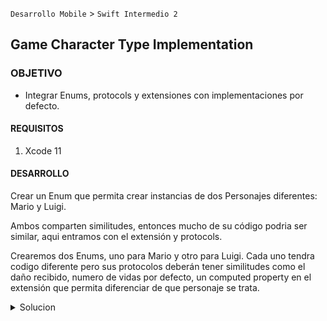 `Desarrollo Mobile` > `Swift Intermedio 2`

	
## Game Character Type Implementation 

### OBJETIVO 

- Integrar Enums, protocols y extensiones con implementaciones por defecto.

#### REQUISITOS 

1. Xcode 11 

#### DESARROLLO

Crear un Enum que permita crear instancias de dos Personajes diferentes: Mario y Luigi.

Ambos comparten similitudes, entonces mucho de su código podria ser similar, aqui entramos con el extensión y protocols.

Crearemos dos Enums, uno para Mario y otro para Luigi. Cada uno tendra codigo diferente pero sus protocolos deberán tener similitudes como el daño recibido, numero de vidas por defecto, un computed property en el extensión que permita diferenciar de que personaje se trata.

<details>
	<summary>Solucion</summary>
	<p>Comenzaremos definiendo un protocolo llamado CharacterType, que tendrá dos valores, Mario y Luigi. </p>
	
```
enum CharacterType {
	case Mario
	case Luigi
}
```

<p> Definiremos un protocolo para el daño, llamado Damage. </p>

```
protocol Damage {
  mutating func receivedDamage()
}
```

<p> Tendremos una implementación por defecto para manejar las vidas.  Crearemos el protocolo Lifes e integraremos una implementación por default.</p>

```
protocol Lifes: Damage {
  var numberLifes: Int { get set }
  mutating func receivedDamage()
}
extension Lifes {
  mutating func receivedDamage() {
    numberLifes = 0
  }
}
```

<p>Finalmente crearemos un modulo para cada personaje. Crearemos un protocolo para mario y uno para Luigi.</p>

```
// Mario
protocol MarioLifes: Lifes {
  var type: CharacterType { get }
}
extension MarioLifes {
  var type: CharacterType {
    .Mario
  }
}
```

<p>Para Luigi:</p>

```
// Luigi
protocol LuigiLifes: Lifes {
  var type: CharacterType { get }
}
extension LuigiLifes {
  var type: CharacterType {
    .Luigi
  }
}
```

<p>Estas dos implementaciones son la base para la creación de la definición de cada personaje, podemos implementar una Enumeración para agregar codigo diferente, asi ambos dejan de ser tan similares.</p>

```
// Implementation
enum Mario: MarioLifes {
  var numberLifes: Int {
    get {
      return 8
    }
    set {}
  }
}

enum Luigi: LuigiLifes {
  var numberLifes: Int {
    get {
      return 2
    }
    set {}
  }
}
```
	
</details> 

